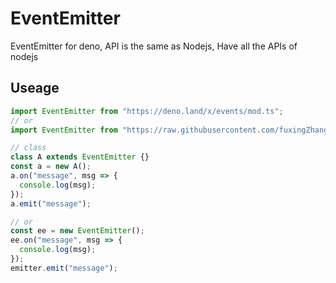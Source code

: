 # EventEmitter
EventEmitter for deno, API is the same as Nodejs, Have all the APIs of nodejs

## Useage
```ts
import EventEmitter from "https://deno.land/x/events/mod.ts";
// or
import EventEmitter from "https://raw.githubusercontent.com/fuxingZhang/deno-EventEmitter/master/mod.ts";

// class
class A extends EventEmitter {}
const a = new A();
a.on("message", msg => {
  console.log(msg);
});
a.emit("message");

// or
const ee = new EventEmitter();
ee.on("message", msg => {
  console.log(msg);
});
emitter.emit("message");
```